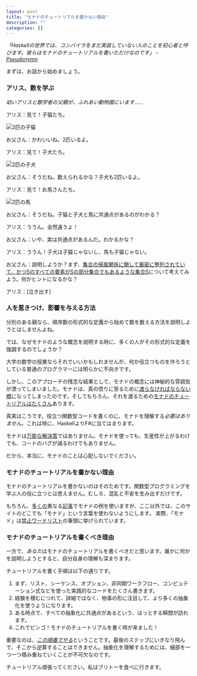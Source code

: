 ```yaml
---
layout: post
title: "モナドのチュートリアルを書かない理由"
description: ""
categories: []
---
```


*「Haskellの世界では、コンパイラをまだ実装していない人のことを初心者と呼びます。彼らはモナドのチュートリアルを書いただけなのです」 - [Pseudonymn](https://web.archive.org/web/20150905084601/http://sequence.complete.org/node?page=10)*

まずは、お話から始めましょう。

### アリス、数を学ぶ

*幼いアリスと数学者の父親が、ふれあい動物園にいます……*

アリス：見て！子猫たち。

![2匹の子猫](../assets/img/two_kitties.jpg)

お父さん：かわいいね。2匹いるよ。

アリス：見て！子犬たち。

![2匹の子犬](../assets/img/two_puppies.jpg)

お父さん：そうだね。数えられるかな？子犬も2匹いるよ。

アリス：見て！お馬さんたち。

![2匹の馬](../assets/img/two_horses.jpg)

お父さん：そうだね。子猫と子犬と馬に共通点があるのがわかる？

アリス：ううん。全然違うよ！

お父さん：いや、実は共通点があるんだ。わかるかな？

アリス：ううん！子犬は子猫じゃないし、馬も子猫じゃない。

お父さん：説明しようか？まず、[集合の帰属関係に関して厳密に整列されていて、かつSのすべての要素がSの部分集合でもあるような集合S](https://en.wikipedia.org/wiki/Ordinal_number#Von_Neumann_definition_of_ordinals)について考えてみよう。何かヒントになるかな？

アリス：[泣き出す]

### 人を惹きつけ、影響を与える方法

分別のある親なら、順序数の形式的な定義から始めて数を数える方法を説明しようとはしませんよね。

では、なぜモナドのような概念を説明する時に、多くの人がその形式的な定義を強調するのでしょうか？

大学の数学の授業ならそれでいいかもしれませんが、何か役立つものを作ろうとしている普通のプログラマーには明らかに不向きです。

しかし、このアプローチの残念な結果として、モナドの概念には神秘的な雰囲気が漂ってしまいました。モナドは、真の悟りに至るために[渡らなければならない橋](https://www.thefreedictionary.com/pons+asinorum)になってしまったのです。そしてもちろん、それを渡るための[モナドのチュートリアルはたくさん](https://wiki.haskell.org/Monad_tutorials_timeline)あります。

真実はこうです。役立つ関数型コードを書くのに、モナドを理解する*必要はありません*。これは特に、HaskellよりF#に当てはまります。

モナドは[万能な解決策](https://en.wikipedia.org/wiki/Law_of_the_instrument)ではありません。モナドを使っても、生産性が上がるわけでも、コードのバグが減るわけでもありません。

だから、本当に、モナドのことは心配しないでください。

### モナドのチュートリアルを書かない理由

モナドのチュートリアルを書かないのはそのためです。関数型プログラミングを学ぶ人の役に立つとは思えません。むしろ、混乱と不安を生み出すだけです。

もちろん、[多くの](../posts/recipe-part2.md)異なる[記事](../posts/computation-expressions-wrapper-types.md)でモナドの例を使いますが、ここ以外では、このサイトのどこでも「モナド」という言葉を使わないようにします。
実際、「モナド」は[禁止ワードリスト](https://fsharpforfunandprofit.com/about/#forbidden-words)の筆頭に挙げられています。


### モナドのチュートリアルを書くべき理由

一方で、*あなた*はモナドのチュートリアルを書くべきだと思います。誰かに何かを説明しようとすると、自分自身の理解も深まります。

チュートリアルを書く手順は以下の通りです。

1. まず、リスト、シーケンス、オプション、非同期ワークフロー、コンピュテーション式などを使った実践的なコードをたくさん書きます。
2. 経験を積むにつれて、詳細ではなく、物事の形に注目して、より多くの抽象化を使うようになります。
3. ある時点で、すべての抽象化に共通点があるという、はっとする瞬間が訪れます。
4. これでビンゴ！モナドのチュートリアルを書く時が来ました！

重要なのは、[*この順番でやる*](https://byorgey.wordpress.com/2009/01/12/abstraction-intuition-and-the-monad-tutorial-fallacy/)ということです。最後のステップにいきなり飛んで、そこから逆算することはできません。抽象化を理解するためには、細部を一つ一つ積み重ねていくことが不可欠なのです。

チュートリアル頑張ってください。私はブリトーを食べに行きます。









